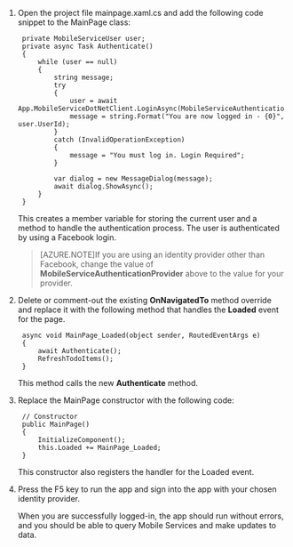 1. Open the project file mainpage.xaml.cs and add the following code snippet to the MainPage class:
    
        private MobileServiceUser user;
        private async Task Authenticate()
        {
            while (user == null)
            {
                string message;
                try
                {
                    user = await App.MobileServiceDotNetClient.LoginAsync(MobileServiceAuthenticationProvider.Twitter);
                    message = string.Format("You are now logged in - {0}", user.UserId);
                }
                catch (InvalidOperationException)
                {
                    message = "You must log in. Login Required";
                }

                var dialog = new MessageDialog(message);
                await dialog.ShowAsync();
            }
        }

    This creates a member variable for storing the current user and a method to handle the authentication process. The user is authenticated by using a Facebook login.

    >[AZURE.NOTE]If you are using an identity provider other than Facebook, change the value of <strong>MobileServiceAuthenticationProvider</strong> above to the value for your provider.</p>
    </div>

2. Delete or comment-out the existing **OnNavigatedTo** method override and replace it with the following method that handles the **Loaded** event for the page. 

        async void MainPage_Loaded(object sender, RoutedEventArgs e)
        {
            await Authenticate();
            RefreshTodoItems();
        }

    This method calls the new **Authenticate** method. 

3. Replace the MainPage constructor with the following code:

        // Constructor
        public MainPage()
        {
            InitializeComponent();
            this.Loaded += MainPage_Loaded;
        }

    This constructor also registers the handler for the Loaded event.
        
4. Press the F5 key to run the app and sign into the app with your chosen identity provider. 

    When you are successfully logged-in, the app should run without errors, and you should be able to query Mobile Services and make updates to data.

